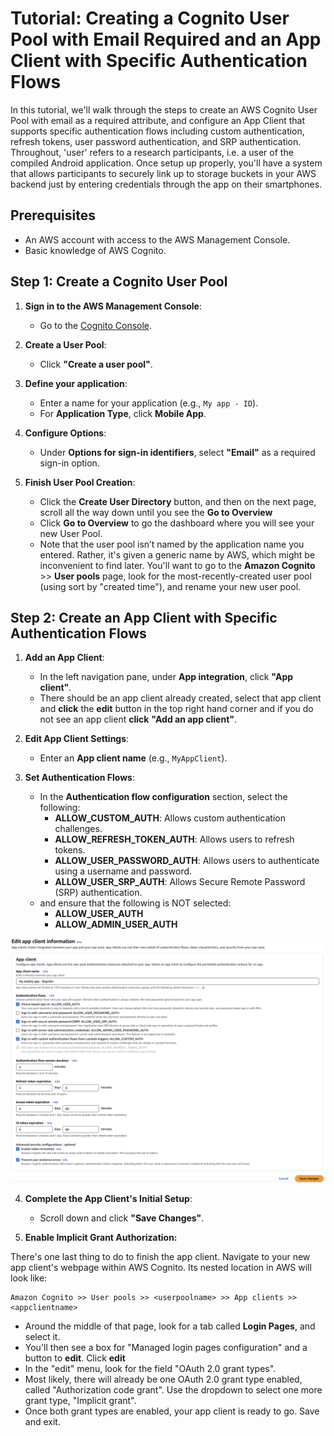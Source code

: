 # Tutorial: Creating a Cognito User Pool with Email Required and an App Client with Specific Authentication Flows

In this tutorial, we'll walk through the steps to create an AWS Cognito User Pool with email as a required attribute, and configure an App Client that supports specific authentication flows including custom authentication, refresh tokens, user password authentication, and SRP authentication. Throughout, 'user' refers to a research participants, i.e. a user of the compiled Android application. Once setup up properly, you'll have a system that allows participants to securely link up to storage buckets in your AWS backend just by entering credentials through the app on their smartphones.

## Prerequisites
- An AWS account with access to the AWS Management Console.
- Basic knowledge of AWS Cognito.

## Step 1: Create a Cognito User Pool

1. **Sign in to the AWS Management Console**:
   - Go to the [Cognito Console](https://console.aws.amazon.com/cognito/).

2. **Create a User Pool**:
   - Click **"Create a user pool"**.

3. **Define your application**:
   - Enter a name for your application (e.g., `My app - ID`).
   - For **Application Type**, click **Mobile App**.

4. **Configure Options**:
   - Under **Options for sign-in identifiers**, select **"Email"** as a required sign-in option.

5. **Finish User Pool Creation**:
   - Click the **Create User Directory** button, and then on the next page, scroll all the way down until you see the **Go to Overview**
   - Click **Go to Overview** to go the dashboard where you will see your new User Pool.
   - Note that the user pool isn’t named by the application name you entered. Rather, it's given a generic name by AWS, which might be inconvenient to find later. You'll want to go to the **Amazon Cognito** >> **User pools** page, look for the most-recently-created user pool (using sort by "created time"), and rename your new user pool.



## Step 2: Create an App Client with Specific Authentication Flows

1. **Add an App Client**:
   - In the left navigation pane, under **App integration**, click **"App client"**.
   - There should be an app client already created, select that app client and **click** the **edit** button in the top right hand corner and if you do not see an app client **click** **"Add an app client"**.

2. **Edit App Client Settings**:
   - Enter an **App client name** (e.g., `MyAppClient`).

3. **Set Authentication Flows**:
   - In the **Authentication flow configuration** section, select the following:
      - **ALLOW_CUSTOM_AUTH**: Allows custom authentication challenges.
      - **ALLOW_REFRESH_TOKEN_AUTH**: Allows users to refresh tokens.
      - **ALLOW_USER_PASSWORD_AUTH**: Allows users to authenticate using a username and password.
      - **ALLOW_USER_SRP_AUTH**: Allows Secure Remote Password (SRP) authentication.
   - and ensure that the following is NOT selected:
      - **ALLOW_USER_AUTH**
      - **ALLOW_ADMIN_USER_AUTH**

![alt text](<images/user_pool_final_configs.png>)


4. **Complete the App Client's Initial Setup**:
   - Scroll down and click **"Save Changes"**.

5. **Enable Implicit Grant Authorization:**

There's one last thing to do to finish the app client. Navigate to your new app client's webpage within AWS Cognito. Its nested location in AWS will look like:
```
Amazon Cognito >> User pools >> <userpoolname> >> App clients >> <appclientname>
```
- Around the middle of that page, look for a tab called **Login Pages**, and select it.
- You'll then see a box for "Managed login pages configuration" and a button to **edit**. Click **edit**
- In the "edit" menu, look for the field "OAuth 2.0 grant types".
- Most likely, there will already be one OAuth 2.0 grant type enabled, called "Authorization code grant". Use the dropdown to select one more grant type, "Implicit grant".
- Once both grant types are enabled, your app client is ready to go. Save and exit.
